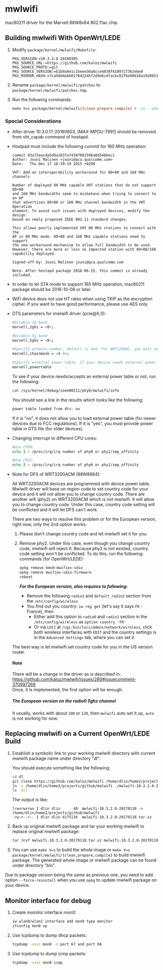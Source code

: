 # mwlwifi
mac80211 driver for the Marvell 88W8x64 802.11ac chip

## Building mwlwifi With OpenWrt/LEDE
1. Modify `package/kernel/mwlwifi/Makefile`:
    ```
    PKG_VERSION:=10.3.4.0-20180305
    PKG_SOURCE_URL:=https://github.com/kaloz/mwlwifi
    PKG_SOURCE_PROTO:=git
    PKG_SOURCE_VERSION:=b1b9a9e1c1beee30a8cce4038f4109727362ebe0
    PKG_MIRROR_HASH:=7ca5604eb601784224bf2d9e6c4facbc82fbe90b18a19286511782095f3db640
    ```

2. Rename `package/kernel/mwlwifi/patches` to `package/kernel/mwlwifi/patches.tmp`.
3. Run the following commands:
    ```sh
    make V=s package/kernel/mwlwifi/{clean,prepare,compile} # -jx - where X is your cores/threads or just leave it out
    ```

### Special Considerations
* After driver 10.3.0.17-20160603, [MAX-MPDU-7991] should be removed from vht_capab command of hostapd.

* Hostpad must include the following commit for 160 MHz operation:
    ```
    commit 03a72eacda5d9a1837a74387081596a0d5466ec1
    Author: Jouni Malinen <jouni@qca.qualcomm.com>
    Date:   Thu Dec 17 18:39:19 2015 +0200
    
    VHT: Add an interoperability workaround for 80+80 and 160 MHz channels

    Number of deployed 80 MHz capable VHT stations that do not support 80+80
    and 160 MHz bandwidths seem to misbehave when trying to connect to an AP
    that advertises 80+80 or 160 MHz channel bandwidth in the VHT Operation
    element. To avoid such issues with deployed devices, modify the design
    based on newly proposed IEEE 802.11 standard changes.

    This allows poorly implemented VHT 80 MHz stations to connect with the
    AP in 80 MHz mode. 80+80 and 160 MHz capable stations need to support
    the new workaround mechanism to allow full bandwidth to be used.
    However, there are more or less no impacted station with 80+80/160
    capability deployed.

    Signed-off-by: Jouni Malinen jouni@qca.qualcomm.com

    Note: After hostapd package 2016-06-15, this commit is already included.
    ```

* In order to let STA mode to support 160 MHz operation, mac80211 package should be 2016-10-08 or later.

* WiFi device does not use HT rates when using TKIP as the encryption cipher. If you want to have good performance, please use AES only.

* DTS parameters for mwlwifi driver (pcie@X,0):
    ```sh
    #Disable 2g band
    marvell,2ghz = <0>;

    #Disable 5g band
    marvell,5ghz = <0>;
    
    #Specify antenna number, default is 4x4. For WRT1200AC, you must set these values to 2x2.
    marvell,chainmask = <4 4>;
    
    #Specify external power table. If your device needs external power table, you must provide the power table via this parameter, otherwise the Tx power will be pretty low.
    marvell,powertable
    ```

    To see if your device needs/accepts an external power table or not, run the following:
    ```sh
    cat /sys/kernel/debug/ieee80211/phy0/mwlwifi/info
    ```
    
    You should see a line in the results which looks like the following:
    ```sh
    power table loaded from dts: no
    ```

    If it is "no", it does not allow you to load external power table (for newer devices due to FCC regulations). If it is "yes", you must provide power table in DTS file (for older devices).

* Changing interrupt to different CPU cores:
    ```sh
    #Use CPU0:
    echo 1 > /proc/irq/irq number of phy0 or phy1/smp_affinity

    #Use CPU1:
    echo 2 > /proc/irq/irq number of phy0 or phy1/smp_affinity
    ```

* Note for DFS of WRT3200ACM (88W8964):

    All WRT3200ACM devices are programmed with device power table. Mwlwifi driver will base on region code to set country code for your device and it will not allow you to change country code. There are another wifi (phy2) on WRT3200ACM which is not mwlwifi. It will allow you to change country code. Under this case, country code setting will be conflicted and it will let DFS can't work.

    There are two ways to resolve this problem or for the European version, right now, only the 2nd option works:
    
    1. Please don't change country code and let mwlwifi set it for you.   
    2. Remove phy2. Under this case, even though you change country code, mwlwifi will reject it. Because phy2 is not existed, country code setting won't be conflicted. To do this, run the following commands (for OpenWrt/LEDE):
    
        ```sh
        opkg remove kmod-mwifiex-sdio
        opkg remove mwifiex-sdio-firmware
        reboot
        ```
        
        ***For the European version, also requires to following:***
          
        * Remove the following ```radio2``` and ```default_radio2``` section from the ```/etc/config/wireless```    
        * You find out you country: ```iw reg get``` (let's say it says ```FR``` - France), then
          * Either add this option to ```radio0``` and ```radio1``` section  in the  ```/etc/config/wireless``` as ```option country 'FR'``` 
          * Or via ```LUCI``` at ```/cgi-bin/luci/admin/network/wireless```, click both wireless interfaces with ```EDIT``` and the country settings is in the ```Advanced Settings``` tab, where you can set it.
        
    The best way is let mwlwifi set country code for you in the US version router.

    #### Note

    There will be a change in the driver as is described in:  
    https://github.com/kaloz/mwlwifi/issues/280#issuecomment-370997269   
    Once, it is implemented, the first option will be enough.

    ##### The European version on the radio0 5ghz channel
    
    It usually, works with about ```100``` or ```120```, then ```mwlwifi``` auto set it up, ```auto``` is not working for now.



## Replacing mwlwifi on a Current OpenWrt/LEDE Build

1. Establish a symbolic link to your working mwlwifi directory with current mwlwifi package name under directory "dl":

    You should execute something like the following:
    ```sh
    cd dl
    git clone https://github.com/kaloz/mwlwifi /home/dlin/home2/projects/github/mwlwifi
    ln -s /home/dlin/home2/projects/github/mwlwifi ./mwlwifi-10.3.2.0-20170110
    ls -all
    ```

    The output is like:    
    ```text
    lrwxrwxrwx 1 dlin dlin      48  mwlwifi-10.3.2.0-20170110 -> /home/dlin/home2/projects/github/mwlwifi
    -rw-r--r-- 1 dlin dlin 4175136  mwlwifi-10.3.2.0-20170110.tar.xz
    ```

2. Back up original mwlwifi package and tar your working mwlwifi to replace original mwlwifi package:

    ```sh
    tar Jcvf mwlwifi-10.3.2.0-20170110.tar.xz mwlwifi-10.3.2.0-20170110/.
    ```

3. You can use `make V=s` to build the whole image or `make V=s package/kernel/mwlwifi/{clean,prepare,compile}` to build mwlwifi package. The generated whole image or mwlwifi package can be found under directory "bin".

Due to package version being the same as previous one, you need to add option `--force-reinstall` when you use `opkg` to update mwlwifi package on your device.

## Monitor interface for debug

1. Create moinitor interface mon0:
    ```sh
    iw wlan0/wlan1 interface add mon0 type monitor
    ifconfig mon0 up
    ```

2. Use tcpdump to dump dhcp packets:
    ```sh
    tcpdump -vvvi mon0 -n port 67 and port 68
    ```

3. Use tcpdump to dump icmp packets:
    ```sh
    tcpdump -vvvi mon0 icmp
    ```
